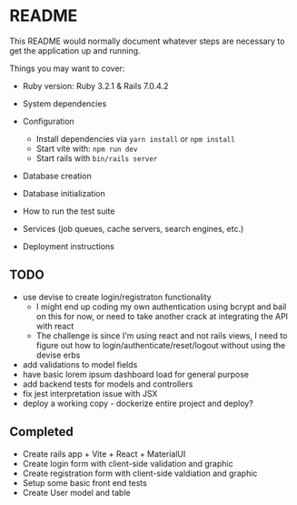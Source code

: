 # README

This README would normally document whatever steps are necessary to get the
application up and running.

Things you may want to cover:

* Ruby version: Ruby 3.2.1 & Rails 7.0.4.2

* System dependencies

* Configuration
  * Install dependencies via `yarn install` or `npm install`
  * Start vite with: `npm run dev`
  * Start rails with `bin/rails server`

* Database creation

* Database initialization

* How to run the test suite

* Services (job queues, cache servers, search engines, etc.)

* Deployment instructions

## TODO

* use devise to create login/registraton functionality
  * I might end up coding my own authentication using bcrypt and bail on this for now, or need to take another crack at integrating the API with react
  * The challenge is since I'm using react and not rails views, I need to figure out how to login/authenticate/reset/logout without using the devise erbs
* add validations to model fields
* have basic lorem ipsum dashboard load for general purpose
* add backend tests for models and controllers
* fix jest interpretation issue with JSX
* deploy a working copy - dockerize entire project and deploy?

## Completed

* Create rails app + Vite + React + MaterialUI
* Create login form with client-side validation and graphic
* Create registration form with client-side valdiation and graphic
* Setup some basic front end tests
* Create User model and table
